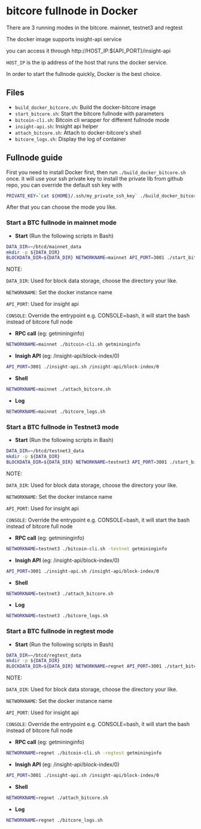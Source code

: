 # bitcore fullnode in Docker

There are 3 running modes in the bitcore.
mainnet, testnet3 and regtest

The docker image supports insight-api service

you can access it through http://HOST_IP:${API_PORT}/insight-api

`HOST_IP` is the ip address of the host that runs the docker service.

In order to start the fullnode quickly, Docker is the best choice.

## Files
* `build_docker_bitcore.sh`: Build the docker-bitcore image
* `start_bitcore.sh`: Start the bitcore fullnode with parameters
* `bitcoin-cli.sh`: Bitcoin cli wrapper for different fullnode mode
* `insight-api.sh`: Insight api helper
* `attach_bitcore.sh`: Attach to docker-bitcore's shell
* `bitcore_logs.sh`: Display the log of container

## Fullnode guide
First you need to install Docker first, then run `./build_docker_bitcore.sh` once.
it will use your ssh private key to install the private lib from github repo,
you can override the default ssh key with
```bash
PRIVATE_KEY=`cat ${HOME}/.ssh/my_private_ssh_key` ./build_docker_bitcore.sh
```
After that you can choose the mode you like.

### Start a BTC fullnode in mainnet mode
* __Start__ (Run the following scripts in Bash)
```bash
DATA_DIR=~/btcd/mainnet_data
mkdir -p ${DATA_DIR}
BLOCKDATA_DIR=${DATA_DIR} NETWORKNAME=mainnet API_PORT=3001 ./start_bitcore.sh
```
NOTE:

`DATA_DIR`: Used for block data storage, choose the directory your like.

`NETWORKNAME`: Set the docker instance name

`API_PORT`: Used for insight api

`CONSOLE`: Override the entrypoint e.g. CONSOLE=bash, it will start the bash instead of bitcore full node

* __RPC call__ (eg: getmininginfo)
```bash
NETWORKNAME=mainnet ./bitcoin-cli.sh getmininginfo
```

* __Insigh API__ (eg: /insight-api/block-index/0)
```bash
API_PORT=3001 ./insight-api.sh /insight-api/block-index/0
```

* __Shell__
```bash
NETWORKNAME=mainnet ./attach_bitcore.sh
```

* __Log__
```bash
NETWORKNAME=mainnet ./bitcore_logs.sh
```

### Start a BTC fullnode in Testnet3 mode
* __Start__ (Run the following scripts in Bash)
```bash
DATA_DIR=~/btcd/testnet3_data
mkdir -p ${DATA_DIR}
BLOCKDATA_DIR=${DATA_DIR} NETWORKNAME=testnet3 API_PORT=3001 ./start_bitcore.sh -testnet
```
NOTE:

`DATA_DIR`: Used for block data storage, choose the directory your like.

`NETWORKNAME`: Set the docker instance name

`API_PORT`: Used for insight api

`CONSOLE`: Override the entrypoint e.g. CONSOLE=bash, it will start the bash instead of bitcore full node

* __RPC call__ (eg: getmininginfo)
```bash
NETWORKNAME=testnet3 ./bitcoin-cli.sh -testnet getmininginfo
```

* __Insigh API__ (eg: /insight-api/block-index/0)
```bash
API_PORT=3001 ./insight-api.sh /insight-api/block-index/0
```

* __Shell__
```bash
NETWORKNAME=testnet3 ./attach_bitcore.sh
```

* __Log__
```bash
NETWORKNAME=testnet3 ./bitcore_logs.sh
```

### Start a BTC fullnode in regtest mode
* __Start__ (Run the following scripts in Bash)
```bash
DATA_DIR=~/btcd/regtest_data
mkdir -p ${DATA_DIR}
BLOCKDATA_DIR=${DATA_DIR} NETWORKNAME=regnet API_PORT=3001 ./start_bitcore.sh -regtest
```
NOTE:

`DATA_DIR`: Used for block data storage, choose the directory your like.

`NETWORKNAME`: Set the docker instance name

`API_PORT`: Used for insight api

`CONSOLE`: Override the entrypoint e.g. CONSOLE=bash, it will start the bash instead of bitcore full node

* __RPC call__ (eg: getmininginfo)
```bash
NETWORKNAME=regnet ./bitcoin-cli.sh -regtest getmininginfo
```

* __Insigh API__ (eg: /insight-api/block-index/0)
```bash
API_PORT=3001 ./insight-api.sh /insight-api/block-index/0
```

* __Shell__
```bash
NETWORKNAME=regnet ./attach_bitcore.sh
```
* __Log__
```bash
NETWORKNAME=regnet ./bitcore_logs.sh
```
